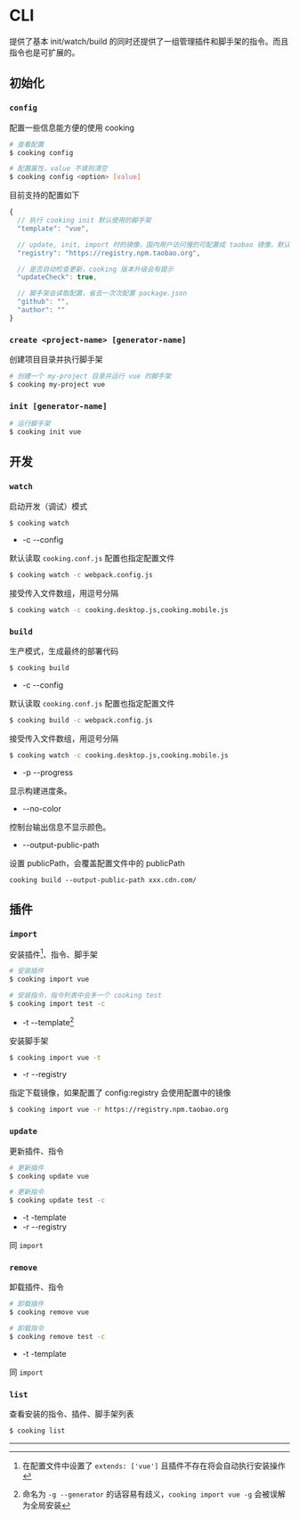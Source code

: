 # CLI
提供了基本 init/watch/build 的同时还提供了一组管理插件和脚手架的指令。而且指令也是可扩展的。

<!-- toc -->

## 初始化

### `config`
配置一些信息能方便的使用 cooking
```bash
# 查看配置
$ cooking config

# 配置属性，value 不填则清空
$ cooking config <option> [value]
```
目前支持的配置如下
```javascript
{
  // 执行 cooking init 默认使用的脚手架
  "template": "vue",

  // update, init, import 时的镜像，国内用户访问慢的可配置成 taobao 镜像，默认为空
  "registry": "https://registry.npm.taobao.org",

  // 是否自动检查更新，cooking 版本升级会有提示
  "updateCheck": true,

  // 脚手架会读取配置，省去一次次配置 package.json
  "github": "",
  "author": ""
}
```

### `create <project-name> [generator-name]`
创建项目目录并执行脚手架
```bash
# 创建一个 my-project 目录并运行 vue 的脚手架
$ cooking my-project vue
```

### `init [generator-name]`
```bash
# 运行脚手架
$ cooking init vue
```

## 开发
### `watch`
启动开发（调试）模式
```bash
$ cooking watch
```

- -c --config <configfile>

默认读取 `cooking.conf.js` 配置也指定配置文件
```bash
$ cooking watch -c webpack.config.js
```

接受传入文件数组，用逗号分隔
```bash
$ cooking watch -c cooking.desktop.js,cooking.mobile.js
```

### `build`
生产模式，生成最终的部署代码
```bash
$ cooking build
```

- -c --config <configfile>

默认读取 `cooking.conf.js` 配置也指定配置文件
```bash
$ cooking build -c webpack.config.js
```

接受传入文件数组，用逗号分隔
```bash
$ cooking watch -c cooking.desktop.js,cooking.mobile.js
```

- -p --progress

显示构建进度条。

- --no-color

控制台输出信息不显示颜色。

- --output-public-path

设置 publicPath，会覆盖配置文件中的 publicPath

```shell
cooking build --output-public-path xxx.cdn.com/
```

## 插件

### `import`
安装插件[^1]、指令、脚手架
```bash
# 安装插件
$ cooking import vue

# 安装指令，指令列表中会多一个 cooking test
$ cooking import test -c
```

- -t --template[^2]

安装脚手架
```bash
$ cooking import vue -t
```

- -r --registry

指定下载镜像，如果配置了 config:registry 会使用配置中的镜像
```bash
$ cooking import vue -r https://registry.npm.taobao.org
```

### `update`
更新插件、指令
```bash
# 更新插件
$ cooking update vue

# 更新指令
$ cooking update test -c
```

- -t -template
- -r --registry

同 `import`


### `remove`

卸载插件、指令
```bash
# 卸载插件
$ cooking remove vue

# 卸载指令
$ cooking remove test -c
```

- -t -template

同 `import`


### `list`

查看安装的指令、插件、脚手架列表
```bash
$ cooking list
```

----------
[^1]: 在配置文件中设置了 `extends: ['vue']` 且插件不存在将会自动执行安装操作

[^2]: 命名为 `-g --generator` 的话容易有歧义，`cooking import vue -g` 会被误解为全局安装

